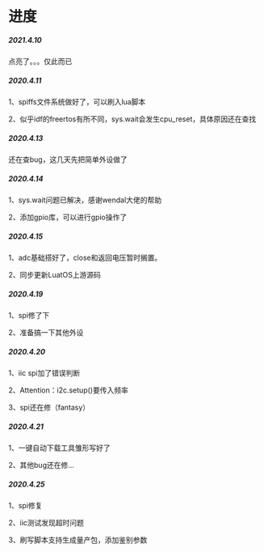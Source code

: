 # 进度

##### 2021.4.10

点亮了。。。仅此而已

##### 2020.4.11

1、spiffs文件系统做好了，可以刷入lua脚本

2、似乎idf的freertos有所不同，sys.wait会发生cpu_reset，具体原因还在查找

##### 2020.4.13

还在查bug，这几天先把简单外设做了

##### 2020.4.14

1、sys.wait问题已解决，感谢wendal大佬的帮助

2、添加gpio库，可以进行gpio操作了

##### 2020.4.15

1、adc基础搭好了，close和返回电压暂时搁置。

2、同步更新LuatOS上游源码

##### 2020.4.19

1、spi修了下

2、准备搞一下其他外设

##### 2020.4.20

1、iic spi加了错误判断

2、Attention：i2c.setup()要传入频率

3、spi还在修（fantasy）

##### 2020.4.21

1、一键自动下载工具雏形写好了

2、其他bug还在修...

##### 2020.4.25

1、spi修复

2、iic测试发现超时问题

3、刷写脚本支持生成量产包，添加鉴别参数